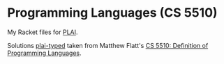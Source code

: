 # Programming Languages (CS 5510)

My Racket files for [PLAI](http://cs.brown.edu/~sk/Publications/Books/ProgLangs/2007-04-26/).

Solutions [plai-typed](https://docs.racket-lang.org/plai-typed/index.html) taken from Matthew Flatt's [CS 5510: Definition of Programming Languages](https://pubweb.eng.utah.edu/~cs5510/index.html).
